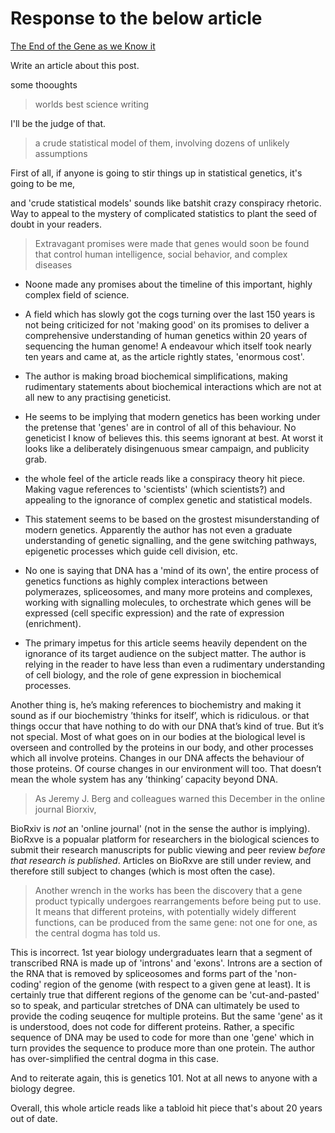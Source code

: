 Response to the below article
=============================

[The End of the Gene as we Know it](http://nautil.us/issue/68/context/its-the-end-of-the-gene-as-we-know-it)

Write an article about this post.

some thooughts

> worlds best science writing

I'll be the judge of that.

> a crude statistical model of them, involving dozens of unlikely assumptions

First of all, if anyone is going to stir things up in statistical genetics, it's going to be me,

and 'crude statistical models' sounds like batshit crazy conspiracy rhetoric. Way to appeal to the mystery of complicated statistics to plant the seed of doubt in your readers.

> Extravagant promises were made that genes would soon be found that control human intelligence, social behavior, and complex diseases

- Noone made any promises about the timeline of this important, highly complex field of science.  
- A field which has slowly got the cogs turning over the last 150 years is not being criticized for not 'making good' on its promises to deliver a comprehensive understanding of human genetics within 20 years of sequencing the human genome! A endeavour which itself took nearly ten years and came at, as the article rightly states, 'enormous cost'.  

- The author is making broad biochemical simplifications, making rudimentary statements about biochemical interactions which are not at all new to any practising geneticist.  
- He seems to be implying that modern genetics has been working under the pretense that 'genes' are in control of all of this behaviour. No geneticist I know of believes this. this seems ignorant at best. At worst it looks like a deliberately disingenuous smear campaign, and publicity grab.

- the whole feel of the article reads like a conspiracy theory hit piece. Making vague references to 'scientists' (which scientists?) and appealing to the ignorance of complex genetic and statistical models.  

- This statement seems to be based on the grostest misunderstanding of modern genetics. Apparently the author has not even a graduate understanding of genetic signalling, and the gene switching pathways, epigenetic processes which guide cell division, etc.

- No one is saying that DNA has a 'mind of its own', the entire process of genetics functions as highly complex interactions between polymerazes, spliceosomes, and many more proteins and complexes, working with signalling molecules, to orchestrate which genes will be expressed (cell specific expression) and the rate of expression (enrichment).

- The primary impetus for this article seems heavily dependent on the ignorance of its target audience on the subject matter. The author is relying in the reader to have less than even a rudimentary understanding of cell biology, and the role of gene expression in biochemical processes.

Another thing is, he’s making references to biochemistry and making it sound as if our biochemistry ’thinks for itself’, which is ridiculous. or that things occur that have nothing to do with our DNA that’s kind of true. But it’s not special. Most of what goes on in our bodies at the biological level is overseen and controlled by the proteins in our body, and other processes which all involve proteins. Changes in our DNA affects the behaviour of those proteins. Of course changes in our environment will too. That doesn’t mean the whole system has any ’thinking’ capacity beyond DNA.

> As Jeremy J. Berg and colleagues warned this December in the online journal Biorxiv,

BioRxiv is *not* an 'online journal' (not in the sense the author is implying). BioRxve is a popualar platform for researchers in the biological sciences to submit their research manuscripts for public viewing and peer review *before that research is published*. Articles on BioRxve are still under review, and therefore still subject to changes (which is most often the case).

> Another wrench in the works has been the discovery that a gene product typically undergoes rearrangements before being put to use. It means that different proteins, with potentially widely different functions, can be produced from the same gene: not one for one, as the central dogma has told us. 

This is incorrect. 1st year biology undergraduates learn that a segment of transcribed RNA is made up of 'introns' and 'exons'. Introns are a section of the RNA that is removed by spliceosomes and forms part of the 'non-coding' region of the genome (with respect to a given gene at least). It is certainly true that different regions of the genome can be 'cut-and-pasted' so to speak, and particular stretches of DNA can ultimately be used to provide the coding seuqence for multiple proteins. But the same 'gene' as it is understood, does not code for different proteins. Rather, a specific sequence of DNA may be used to code for more than one 'gene' which in turn provides the sequence to produce more than one protein. The author has over-simplified the central dogma in this case.

And to reiterate again, this is genetics 101. Not at all news to anyone with a biology degree.

Overall, this whole article reads like a tabloid hit piece that's about 20 years out of date.



